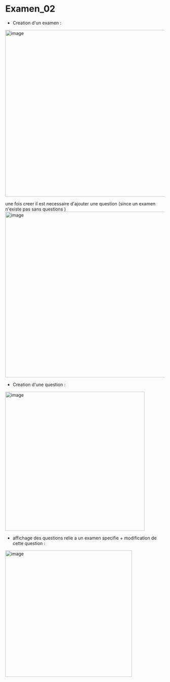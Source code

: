 # Examen_02
- Creation d'un examen : 
<img width="527" alt="image" src="https://user-images.githubusercontent.com/98240453/204407588-1c7c537e-a823-484a-b7a8-2e255066d224.png">

une fois creer il est necessaire d'ajouter une question (since un examen n'existe pas sans questions ) 
<img width="524" alt="image" src="https://user-images.githubusercontent.com/98240453/204407725-67ef053b-f084-49a7-b407-b18086799d7e.png">

- Creation d'une question : 
<img width="440" alt="image" src="https://user-images.githubusercontent.com/98240453/204407798-6093c733-5c77-4a7f-8f49-ae2202f52beb.png">

- affichage des questions relie a un examen specifie + modification de cette question : 
<img width="400" alt="image" src="https://user-images.githubusercontent.com/98240453/204407916-5debf381-a650-4f4d-8116-c1f9161a7702.png">

